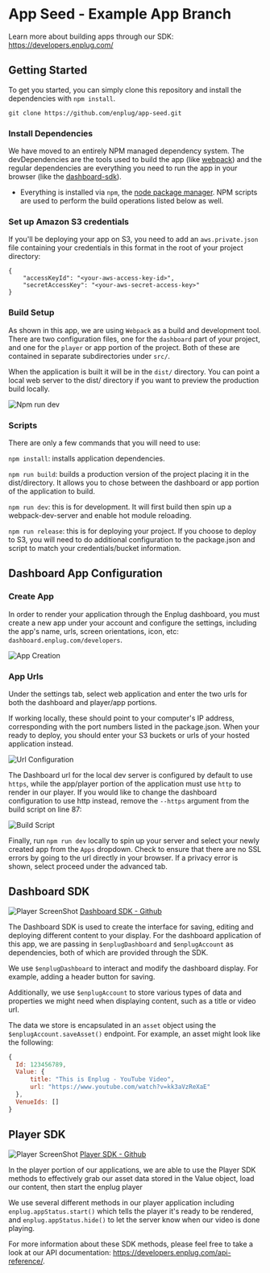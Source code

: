# App Seed - Example App Branch

Learn more about building apps through our SDK: https://developers.enplug.com/

## Getting Started
To get you started, you can simply clone this repository and install the dependencies with `npm install`.

```
git clone https://github.com/enplug/app-seed.git
```

### Install Dependencies
We have moved to an entirely NPM managed dependency system. The devDependencies are the tools used to build the app (like [webpack](https://webpack.github.io/)) and the regular dependencies are everything you need to run the app in your browser (like the [dashboard-sdk](https://github.com/Enplug/dashboard-sdk)).
- Everything is installed via `npm`, the [node package manager](https://www.npmjs.org/). NPM scripts are used to perform the build operations listed below as well.

### Set up Amazon S3 credentials
If you'll be deploying your app on S3, you need to add an `aws.private.json` file containing your credentials in this format in the root of your project directory:
```
{
    "accessKeyId": "<your-aws-access-key-id>",
    "secretAccessKey": "<your-aws-secret-access-key>"
}
```
### Build Setup
As shown in this app, we are using `Webpack` as a build and development tool. There are two configuration files, one for the `dashboard` part of your project, and one for the `player` or app portion of the project. Both of these are contained in separate subdirectories under `src/`.

When the application is built it will be in the `dist/` directory. You can point a local web server to the dist/ directory if you want to preview the production build locally.

![Npm run dev](./img/webpack-server.png)

### Scripts
There are only a few commands that you will need to use:

`npm install`: installs application dependencies.  

`npm run build`: builds a production version of the project placing it in the dist/directory. It allows you to chose between the dashboard or app portion of the application to build.

`npm run dev`: this is for development. It will first build then spin up a webpack-dev-server and enable hot module reloading.  

`npm run release`: this is for deploying your project. If you choose to deploy to S3, you will need to do additional configuration to the package.json and script to match your credentials/bucket information.

## Dashboard App Configuration

### Create App

In order to render your application through the Enplug dashboard, you must create a new app under your account and configure the settings, including the app's name, urls, screen orientations, icon, etc: `dashboard.enplug.com/developers`.

![App Creation](./img/developers-template.png)

### App Urls

Under the settings tab, select web application and enter the two urls for both the dashboard and player/app portions.

If working locally, these should point to your computer's IP address, corresponding with the port numbers listed in the package.json. When your ready to deploy, you should enter your S3 buckets or urls of your hosted application instead.

![Url Configuration](./img/url-config.png)

The Dashboard url for the local dev server is configured by default to use `https`, while the app/player portion of the application must use `http` to render in our player. If you would like to change the dashboard configuration to use http instead, remove the `--https` argument from the build script on line 87:

![Build Script](./img/build-script.png)

Finally, run `npm run dev` locally to spin up your server and select your newly created app from the `Apps` dropdown. Check to ensure that there are no SSL errors by going to the url directly in your browser. If a privacy error is shown, select proceed under the advanced tab.

## Dashboard SDK
![Player ScreenShot](./img/dashboard-graphic.png)
[Dashboard SDK - Github](https://github.com/Enplug/dashboard-sdk)

The Dashboard SDK is used to create the interface for saving, editing and deploying different content to your display. For the dashboard application of this app, we are passing in `$enplugDashboard` and `$enplugAccount` as dependencies, both of which are provided through the SDK.

We use `$enplugDashboard` to interact and modify the dashboard display. For example, adding a header button for saving.

Additionally, we use `$enplugAccount` to store various types of data and properties we might need when displaying content, such as a title or video url.

The data we store is encapsulated in an `asset` object using the `$enplugAccount.saveAsset()` endpoint. For example, an asset might look like the following:

```js
{
  Id: 123456789,
  Value: {
      title: "This is Enplug - YouTube Video",
      url: "https://www.youtube.com/watch?v=kk3aVzReXaE"
  },
  VenueIds: []
}
```

## Player SDK

![Player ScreenShot](./img/player-screenshot.png)
[Player SDK - Github](https://github.com/Enplug/js-player-sdk)

In the player portion of our applications, we are able to use the Player SDK methods to effectively grab our asset data stored in the Value object, load our content, then start the enplug player

We use several different methods in our player application including `enplug.appStatus.start()` which tells the player it's ready to be rendered, and `enplug.appStatus.hide()` to let the server know when our video is done playing.

For more information about these SDK methods, please feel free to take a look at our API documentation: https://developers.enplug.com/api-reference/.
